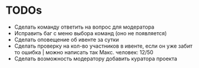 # TODOs

- Сделать команду ответить на вопрос для модератора
- Исправить баг с меню выбора команд (оно не появляется)
- Сделать оповещение об ивенте за сутки
- Сделать проверку на кол-во участников в ивенте, если он уже забит то ошибка | можно написать так Макс. человек: 12/50
- Сделать возможность модератору добавить куратора проекта
